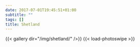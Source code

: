 ```yaml
---
date: 2017-07-01T19:45:51+01:00
subtitle: ""
tags: []
title: Shetland
---
```


{{< gallery dir="/img/shetland/" />}}
{{< load-photoswipe >}}